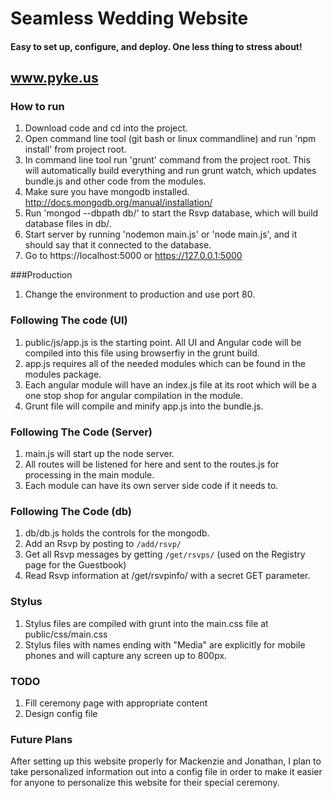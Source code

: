 # Seamless Wedding Website
#### Easy to set up, configure, and deploy. One less thing to stress about!
## www.pyke.us

### How to run
1. Download code and cd into the project.
2. Open command line tool (git bash or linux commandline) and run 'npm install' from project root.
2. In command line tool run 'grunt' command from the project root.  This will automatically build everything and run grunt watch, which updates bundle.js and other code from the modules.
3. Make sure you have mongodb installed. http://docs.mongodb.org/manual/installation/
4. Run 'mongod --dbpath db/' to start the Rsvp database, which will build database files in db/.
5. Start server by running 'nodemon main.js' or 'node main.js', and it should say that it connected to the database.
6. Go to https://localhost:5000 or https://127.0.0.1:5000

###Production
1. Change the environment to production and use port 80.

### Following The code (UI)
1. public/js/app.js is the starting point.  All UI and Angular code will be compiled into this file using browserfiy in the grunt build.
2. app.js requires all of the needed modules which can be found in the modules package.
3. Each angular module will have an index.js file at its root which will be a one stop shop for angular compilation in the module.
4. Grunt file will compile and minify app.js into the bundle.js.

### Following The Code (Server)
1. main.js will start up the node server.
2. All routes will be listened for here and sent to the routes.js for processing in the main module.
3. Each module can have its own server side code if it needs to.

### Following The Code (db)
1. db/db.js holds the controls for the mongodb.
2. Add an Rsvp by posting to `/add/rsvp/`
3. Get all Rsvp messages by getting `/get/rsvps/` (used on the Registry page for the Guestbook)
4. Read Rsvp information at /get/rsvpinfo/ with a secret GET parameter.

### Stylus
1. Stylus files are compiled with grunt into the main.css file at public/css/main.css
2. Stylus files with names ending with "Media" are explicitly for mobile phones and will capture any screen up to 800px.

### TODO
1. Fill ceremony page with appropriate content
2. Design config file

### Future Plans
After setting up this website properly for Mackenzie and Jonathan, I plan to take personalized information out into a config file in order to make it easier for anyone to personalize this website for their special ceremony.
